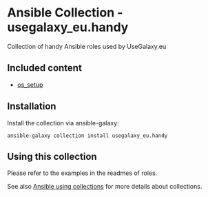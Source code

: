 # Ansible Collection - usegalaxy_eu.handy

Collection of handy Ansible roles used by UseGalaxy.eu

## Included content

- [os_setup](roles/os_setup/)

## Installation

Install the collection via ansible-galaxy:

`ansible-galaxy collection install usegalaxy_eu.handy`

## Using this collection

Please refer to the examples in the readmes of roles.

See also [Ansible using collections](https://docs.ansible.com/ansible/latest/user_guide/collections_using.html) for 
more details about collections.

